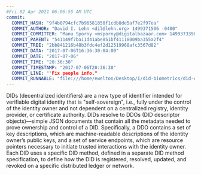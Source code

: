 ```yaml
---
#Fri 02 Apr 2021 06:06:55 AM UTC
commit:
  COMMIT_HASH: "9f4b0794cfc7b96581850f1cdb8de5af7e2f97ea"
  COMMIT_AUTHOR: "David I. Lehn <dil@lehn.org> 1499371506 -0400"
  COMMIT_COMMITTER: "Manu Sporny <msporny@digitalbazaar.com> 1499373390 -0400"
  COMMIT_PARENT: "541149f7ba11d41abe851bf41118009ba355a2f4"
  COMMIT_TREE: "2bb841216b48b3fdc4ef2d12519968afc3567d82"
  COMMIT_DATA: "2017-07-06T16:36:30-04:00"
  COMMIT_DATE: "2017-07-06"
  COMMIT_TIME: "20:36:30"
  COMMIT_TIMESTAMP: "2017-07-06T20:36:30"
  COMMIT_LINE: ""Fix people info."
  COMMIT_RUNNABLE: "file:///home/ewelton/Desktop/I/did-biometrics/did-core-dataset/analysis/gitinfo/9f4b0794cfc7b96581850f1cdb8de5af7e2f97ea/snapshot/index.html"
---
```


<section id="abstract">
<p>
DIDs (decentralized identifiers) are a new type of identifier intended
for verifiable digital identity that is "self-sovereign", i.e., fully
under the control of the identity owner and not dependent on a
centralized registry, identity provider, or certificate authority. DIDs
resolve to DDOs (DID descriptor objects)—simple JSON documents that
contain all the metadata needed to prove ownership and control of a DID.
Specifically, a DDO contains a set of key descriptions, which are
machine-readable descriptions of the identity owner’s public keys, and a
set of service endpoints, which are resource pointers necessary to
initiate trusted interactions with the identity owner. Each DID uses a
specific DID method, defined in a separate DID method specification, to
define how the DID is registered, resolved, updated, and revoked on a
specific distributed ledger or network.
      </p>
</section>

